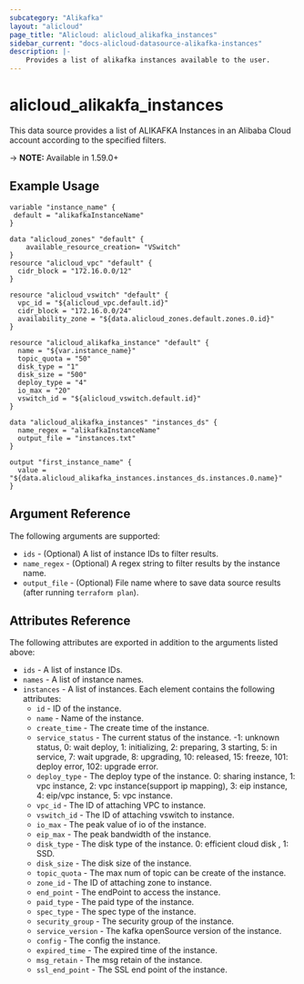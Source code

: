 ```yaml
---
subcategory: "Alikafka"
layout: "alicloud"
page_title: "Alicloud: alicloud_alikafka_instances"
sidebar_current: "docs-alicloud-datasource-alikafka-instances"
description: |-
    Provides a list of alikafka instances available to the user.
---
```


# alicloud\_alikakfa\_instances

This data source provides a list of ALIKAFKA Instances in an Alibaba Cloud account according to the specified filters.

-> **NOTE:** Available in 1.59.0+

## Example Usage

```
variable "instance_name" {
 default = "alikafkaInstanceName"
}

data "alicloud_zones" "default" {
    available_resource_creation= "VSwitch"
}
resource "alicloud_vpc" "default" {
  cidr_block = "172.16.0.0/12"
}

resource "alicloud_vswitch" "default" {
  vpc_id = "${alicloud_vpc.default.id}"
  cidr_block = "172.16.0.0/24"
  availability_zone = "${data.alicloud_zones.default.zones.0.id}"
}

resource "alicloud_alikafka_instance" "default" {
  name = "${var.instance_name}"
  topic_quota = "50"
  disk_type = "1"
  disk_size = "500"
  deploy_type = "4"
  io_max = "20"
  vswitch_id = "${alicloud_vswitch.default.id}"
}

data "alicloud_alikafka_instances" "instances_ds" {
  name_regex = "alikafkaInstanceName"
  output_file = "instances.txt"
}

output "first_instance_name" {
  value = "${data.alicloud_alikafka_instances.instances_ds.instances.0.name}"
}
```

## Argument Reference

The following arguments are supported:

* `ids` - (Optional) A list of instance IDs to filter results.
* `name_regex` - (Optional) A regex string to filter results by the instance name. 
* `output_file` - (Optional) File name where to save data source results (after running `terraform plan`).

## Attributes Reference

The following attributes are exported in addition to the arguments listed above:

* `ids` - A list of instance IDs.
* `names` - A list of instance names.
* `instances` - A list of instances. Each element contains the following attributes:
  * `id` - ID of the instance.
  * `name` - Name of the instance.
  * `create_time` - The create time of the instance.
  * `service_status` - The current status of the instance. -1: unknown status, 0: wait deploy, 1: initializing, 2: preparing, 3 starting, 5: in service, 7: wait upgrade, 8: upgrading, 10: released, 15: freeze, 101: deploy error, 102: upgrade error. 
  * `deploy_type` - The deploy type of the instance. 0: sharing instance, 1: vpc instance, 2: vpc instance(support ip mapping), 3: eip instance, 4: eip/vpc instance, 5: vpc instance.
  * `vpc_id` - The ID of attaching VPC to instance.
  * `vswitch_id` - The ID of attaching vswitch to instance.
  * `io_max` - The peak value of io of the instance.
  * `eip_max` - The peak bandwidth of the instance.
  * `disk_type` - The disk type of the instance. 0: efficient cloud disk , 1: SSD.
  * `disk_size` - The disk size of the instance.
  * `topic_quota` - The max num of topic can be create of the instance.
  * `zone_id` - The ID of attaching zone to instance.
  * `end_point` - The endPoint to access the instance.
  * `paid_type` - The paid type of the instance.
  * `spec_type` - The spec type of the instance.
  * `security_group` - The security group of the instance.
  * `service_version` - The kafka openSource version of the instance.
  * `config` - The config the instance.
  * `expired_time` - The expired time  of the instance.
  * `msg_retain` - The msg retain of the instance.
  * `ssl_end_point` - The SSL end point of the instance.


